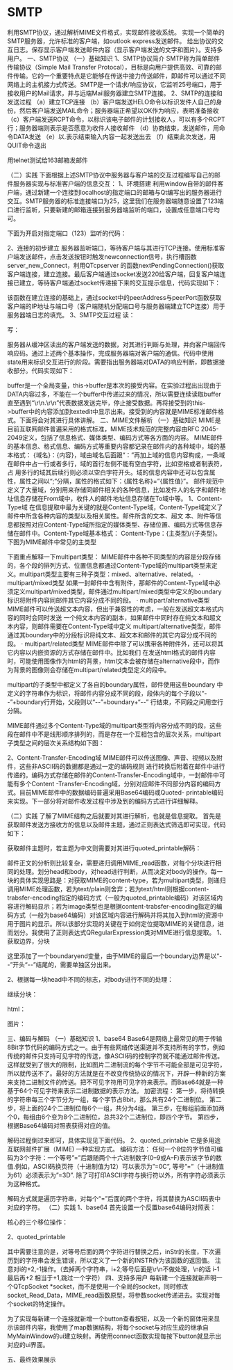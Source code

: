 # SMTP
利用SMTP协议，通过解析MIME文件格式，实现邮件接收系统。
实现一个简单的SMTP服务器，允许标准的客户端，如outlook express发送邮件。
给出协议的交互日志。保存显示客户端发送邮件内容（显示客户端发送的文字和图片）。支持多用户。
一、SMTP协议
（一）基础知识
1、SMTP协议简介
SMTP称为简单邮件传输协议（Simple Mail Transfer Protocal），目标是向用户提供高效、可靠的邮件传输。它的一个重要特点是它能够在传送中接力传送邮件，即邮件可以通过不同网络上的主机接力式传送。SMTP是一个请求/响应协议，它监听25号端口，用于接收用户的Mail请求，并与远端Mail服务器建立SMTP连接。
2、SMTP的连接和发送过程
（a）建立TCP连接
（b）客户端发送HELO命令以标识发件人自己的身份，然后客户端发送MAIL命令；服务器端正希望以OK作为响应，表明准备接收
（c）客户端发送RCPT命令，以标识该电子邮件的计划接收人，可以有多个RCPT行；服务器端则表示是否愿意为收件人接收邮件
（d）协商结束，发送邮件，用命令DATA发送
（e）以.表示结束输入内容一起发送出去
（f）结束此次发送，用QUIT命令退出

用telnet测试给163邮箱发邮件
 

（二）实践
下面根据上述SMTP协议中服务器与客户端的交互过程编写自己的邮件服务器实现与标准客户端的信息交互：
1、环境搭建
利用window自带的邮件客户端，通过新建一个连接到localhost的指定端口的邮箱与Qt编写出的服务器进行交互。SMTP服务器的标准连接端口为25，这里我们在服务器端随意设置了123端口进行监听，只要新建的邮箱连接到服务器端监听的端口，设置成任意端口号均可。
 
下面为开启对指定端口（123）监听的代码：
 
2、连接的初步建立
服务器监听端口，等待客户端与其进行TCP连接。使用标准客户端发送邮件，点击发送按钮时触发newconnection信号，执行槽函数server_new_Connect，利用QTcpserver 的函数nextPendingConnection()获取客户端连接，建立连接。最后客户端通过socket发送220给客户端，回复客户端连接已建立，等待客户端通过socket传递接下来的交互提示信息，代码实现如下：
 
该函数在建立连接的基础上，通过socket中的peerAddress与peerPort函数获取客户端的IP地址与端口号（客户端随机分配端口号与服务器端建立TCP连接）用于服务器端日志的填充。
3、SMTP交互过程
读：
 
写：
 
服务器从缓冲区读出的客户端发送的数据，对其进行判断与处理，并向客户端回传响应码。通过上述两个基本操作，完成服务器端对客户端的通信。代码中使用state用来标识交互进行的阶段。需要指出服务器端对DATA的响应判断，即数据接收部分。代码实现如下：
 
buffer是一个全局变量，this->buffer是本次的接受内容。在实验过程出出现由于DATA内容过多，不能在一个buffer中传递过来的情况，所以需要连续读取buffer直至遇到“\r\n.\r\n”代表数据发送完毕，停止接受数据。再将接受到的this->buffer中的内容添加到textedit中显示出来。接受到的内容就是MIME标准邮件格式。下面将会对其进行具体讲解。
二、MIME文件解析
（一）基础知识
 MIME是目前互联网邮件普遍采用的格式标准，MIME技术规范的完整内容由RFC 2045-2049定义，包括了信息格式、媒体类型、编码方式等各方面的内容。
  MIME邮件的基本信息、格式信息、编码方式等重要内容都记录在邮件内的各种域中，域的基本格式： {域名}：{内容}，域由域名后面跟“：”再加上域的信息内容构成，一条域在邮件中占一行或者多行，域的首行左侧不能有空白字符，比如空格或者制表符，占 用多行的域其后续行则必须以空白字符开头。域的信息内容中还可以包含属性，属性之间以“;”分隔，属性的格式如下：{属性名称}=”{属性值}”。
  邮件规范中定义了大量域，分别用来存储同邮件相关的各种信息，比如发件人的名字和邮件地址信息存储在From域中，收件人的邮件地址信息存储在To域中等。
1、Content-Type域
 在信息提取中最为关键的就是Content-Type域，Content-Type域定义了邮件中所含各种内容的类型以及相关属性。邮件所含的文本、超文 本、附件等信息都按照对应Content-Type域所指定的媒体类型、存储位置、编码方式等信息存储在邮件中。Content-Type域基本格式： Content-Type：{主类型}/{子类型}。
下图为MIME邮件中常见的主类型
 

下面重点解释一下multipart类型：
  MIME邮件中各种不同类型的内容是分段存储的，各个段的排列方式、位置信息都通过Content-Type域的multipart类型来定义。multipart类型主要有三种子类型：mixed、alternative、related。
 ·  multipart/mixed类型
  如果一封邮件中含有附件，那邮件的Content-Type域中必须定义multipart/mixed类型，邮件通过multipart/mixed类型中定义的boundary标识将附件内容同邮件其它内容分成不同的段。
 · multipart/alternative类型
  MIME邮件可以传送超文本内容，但出于兼容性的考虑，一般在发送超文本格式内容的同时会同时发送 一个纯文本内容的副本，如果邮件中同时存在纯文本和超文本内容，则邮件需要在Content-Type域中定义 multipart/alternative类型，邮件通过其boundary中的分段标识将纯文本、超文本和邮件的其它内容分成不同的段。
· multipart/related类型
  MIME邮件中除了可以携带各种附件外，还可以将其它内容以内嵌资源的方式存储在邮件中。比如我们 在发送html格式的邮件内容时，可能使用图像作为html的背景，html文本会被存储在alternative段中，而作为背景的图像则会存储在multipart/related类型定义的段中。
     
multipart的子类型中都定义了各自的boundary属性，邮件使用这些boundary 中定义的字符串作为标识，将邮件内容分成不同的段，段体内的每个子段以“--”+boundary行开始，父段则以“--”+boundary+“--” 行结束，不同段之间用空行分隔。
  
MIME邮件通过多个Content-Type域的multipart类型将内容分成不同的段，这些段在邮件中不是线形顺序排列的，而是存在一个互相包含的层次关系，multipart子类型之间的层次关系结构如下图：
 

2、Content-Transfer-Encoding域
 MIME邮件可以传送图像、声音、视频以及附件，这些非ASCII码的数据都是通过一定的编码规则 进行转换后附着在邮件中进行传递的。编码方式存储在邮件的Content-Transfer-Encoding域中，一封邮件中可能有多个Content -Transfer-Encoding域，分别对应邮件不同部分内容的编码方式。目前MIME邮件中的数据编码普遍采用Base64编码或Quoted- printable编码来实现。下一部分将对邮件收发过程中涉及到的编码方式进行详细解释。

（二）实践
了解了MIME结构之后就要对其进行解析，也就是信息提取。
首先是获取邮件发送方接收方的信息以及邮件主题，通过正则表达式筛选即可实现，代码如下：
 

获取邮件主题时，若主题为中文则需要对其进行quoted_printable解码：
 
邮件正文的分析则比较复杂，需要递归调用MIME_read函数，对每个分块进行相同的处理。划分head和body，对head进行判断，从而决定对body的操作。每一块的具体实现思路是：对获取MIME的content-type，若为multipart类型，则递归调用MIME处理函数，若为text/plain则舍弃；若为text/html则根据content-trabsfer-encoding指定的编码方式（一般为quoted_printable编码）对该区域内容进行解码显示；若为image类型也是根据content-trabsfer-encoding指定的编码方式（一般为base64编码）对该区域内容进行解码并将其加入到html的资源中用于图片的显示。所以该部分实现的关键在于如何定位提取MIME的关键信息，进而划分。我使用了正则表达式QRegularExpression类对MIME进行信息提取。
1、获取边界，分块
 
这里添加了一个boundaryend变量，由于MIME的最后一个boundary边界是以“--”开头“--”结尾的，需要单独区分出来。
 
2、根据每一块head中不同的标志，对body进行不同的处理：
 
继续分块：
 
html：
 
图片：
 

三、编码与解码
（一）基础知识
1、base64
Base64是网络上最常见的用于传输8Bit字节代码的编码方式之一。由于有些网络传送渠道并不支持所有的字节，例如传统的邮件只支持可见字符的传送，像ASCII码的控制字符就不能通过邮件传送。这样就受到了很大的限制，比如图片二进制流的每个字节不可能全部是可见字符，所以就传送不了。最好的方法就是在不改变传统协议的情况下，开辟一种新的方案来支持二进制文件的传送。把不可见字符用可见字符来表示。而Base64就是一种基于64个可见字符来表示二进制数据的表示方法。
加密流程：
第一步，将待转换的字符串每三个字节分为一组，每个字节占8bit，那么共有24个二进制位。
第二步，将上面的24个二进制位每6个一组，共分为4组。
第三步，在每组前面添加两个0，每组由6个变为8个二进制位，总共32个二进制位，即四个字节。
第四步，根据Base64编码对照表获得对应的值。
 
解码过程倒过来即可，具体实现见下面代码。
2、quoted_printable
它是多用途互联网邮件扩展（MIME) 一种实现方式。
编码方法：
任何一个8位的字节值可编码为3个字符：一个等号”=”后跟随两个十六进制数字(0–9或A–F)表示该字节的数值.例如，ASCII码换页符（十进制值为12）可以表示为”=0C”, 等号”=”（十进制值为61）必须表示为”=3D”. 除了可打印ASCII字符与换行符以外，所有字符必须表示为这种格式。

解码方式就是遍历字符串，对每个“=”后面的两个字符，将其替换为ASCII码表中对应的字符。
（二）实践
1、base64
首先设置一个反置base64编码对照表：
 
核心的三个移位操作：
 
2、quoted_printable
 
其中需要注意的是，对等号后面的两个字符进行替换之后，inStr的长度，下次遍历到的字符串会发生错误，所以定义了一个新的INSTR作为该函数的返回值。
注意对i的+2,-1操作。（去掉两个字符串，i+2;等号后面是\r\n不做处理，\n的话 i-1 最后再+2 相当于+1,跳过一个字符）
四、支持多用户
每新建一个连接就新声明一个QTcpSocket *socket，而不是使用一个全局的socket，同时修改socket_Read_Data，MIME_read函数原型，将参数socket传递进去。实现对每个socket的特定操作。
 

 

为了实现每新建一个连接就新增一个button查看按钮，以及一个新的窗体用来显示该邮件内容，我使用了map数据结构，将每个socket与对应生成的继承自MyMainWindow的ui建立映射。再使用connect函数实现每按下button就显示出对应的ui界面。
 

五、最终效果展示
 

 

 

 
